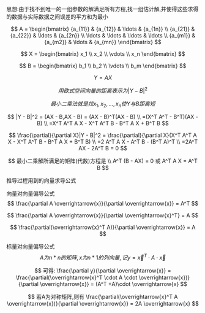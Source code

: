 思想:由于找不到唯一的一组参数的解满足所有方程,找一组估计解,并使得这些求得的数据与实际数据之间误差的平方和为最小

$$
A = \begin{bmatrix}
       {a_{11}} & {a_{12}} & \ldots & {a_{1n}} \\
       {a_{21}} & {a_{22}} & \ldots & {a_{2n}} \\
       \ldots & \ldots & \ldots & \ldots \\
       {a_{m1}} & {a_{m2}} & \ldots & {a_{mn}}
		\end{bmatrix}
$$

$$
X = \begin{bmatrix}
	x_1 \\
	x_2 \\
	\vdots \\
	x_n
	\end{bmatrix}
$$

$$
B = \begin{bmatrix}
	b_1 \\
	b_2 \\
	\vdots \\
	b_m
	\end{bmatrix}
$$

$$
Y = AX 
$$

$$
用欧式空间向量的距离表示为  |Y-B|^2
$$

$$
最小二乘法就是找x_1,x_2,\dots,x_n使Y与B距离短
$$

$$
|Y - B|^2 = (AX - B,AX - B) = (AX - B)^T(AX - B) \\
			=(X^T A^T - B^T)(AX - B) \\
			=X^T A^T A X - X^T A^T B - B^T A X + B^T B
$$

$$
\frac{\partial}{\partial X}|Y - B|^2 = \frac{\partial}{\partial X}(X^T A^T A X - X^T A^T B - B^T A X + B^T B) \\
=2 A^T A X - A^T B - (B^T A)^T \\
=2A^T AX - 2A^T B = 0
$$

$$
最小二乘解所满足的矩阵(代数)方程是 \\
A^T (B - AX) = 0 或 A^T A X = A^T B
$$



推导过程用到的向量求导公式

向量对向量偏导公式
$$
\frac{\partial A \overrightarrow{x}}{\partial \overrightarrow{x}} = A^T
$$

$$
\frac{\partial A \overrightarrow{x}}{\partial \overrightarrow{x}^T} = A
$$

$$
\frac{\partial(\overrightarrow{x}^T A)}{\partial \overrightarrow{x}} = A
$$

标量对向量偏导公式
$$
A为n*n的矩阵,x为n*1的列向量,记y = \overrightarrow{x}^T \cdot A \cdot \overrightarrow{x}
$$

$$
可得: \frac{\partial y}{\partial \overrightarrow{x}} = \frac{\partial(\overrightarrow{x}^T \cdot A \cdot \overrightarrow{x})}{\partial \overrightarrow{x}} = (A^T +A)\cdot \overrightarrow{x}
$$

$$
若A为对称矩阵,则有 \frac{\partial(\overrightarrow{x}^T A \overrightarrow{x})}{\partial \overrightarrow{x}} = 2A \overrightarrow{x}
$$

